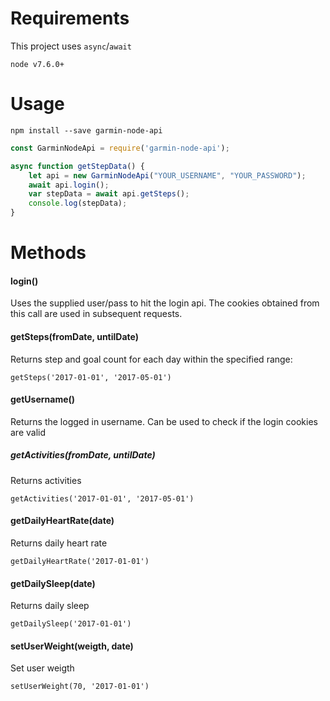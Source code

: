 # Requirements
This project uses `async`/`await`

`node v7.6.0+`

# Usage
`npm install --save garmin-node-api`

```javascript
const GarminNodeApi = require('garmin-node-api');

async function getStepData() {
    let api = new GarminNodeApi("YOUR_USERNAME", "YOUR_PASSWORD");
    await api.login();
    var stepData = await api.getSteps();
    console.log(stepData);
}
```

# Methods

#### login()
Uses the supplied user/pass to hit the login api. The cookies obtained from this
call are used in subsequent requests.

#### getSteps(fromDate, untilDate)
Returns step and goal count for each day within the specified range:

`getSteps('2017-01-01', '2017-05-01')`

#### getUsername()
Returns the logged in username. Can be used to check if the login cookies are valid

##### getActivities(fromDate, untilDate)
Returns activities

`getActivities('2017-01-01', '2017-05-01')`

#### getDailyHeartRate(date)
Returns daily heart rate

`getDailyHeartRate('2017-01-01')`

#### getDailySleep(date)
Returns daily sleep

`getDailySleep('2017-01-01')`

#### setUserWeight(weigth, date)
Set user weigth

`setUserWeight(70, '2017-01-01')`